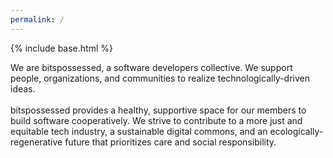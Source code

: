 ```yaml
---
permalink: /
---
```


{% include base.html %}

<div class="container-medium">
  <div class="grid-item grid-item-mb ">
    We are bitspossessed, a software developers collective. We support people, organizations, and communities to realize technologically-driven ideas.<br><br>
    bitspossessed provides a healthy, supportive space for our members to build software cooperatively. We strive to contribute to a more just and equitable tech industry, a sustainable digital commons, and an ecologically-regenerative future that prioritizes care and social responsibility.
  </div>
</div>

